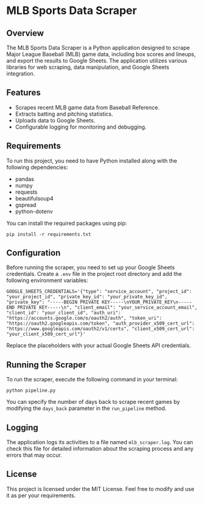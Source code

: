 # MLB Sports Data Scraper

## Overview
The MLB Sports Data Scraper is a Python application designed to scrape Major League Baseball (MLB) game data, including box scores and lineups, and export the results to Google Sheets. The application utilizes various libraries for web scraping, data manipulation, and Google Sheets integration.

## Features
- Scrapes recent MLB game data from Baseball Reference.
- Extracts batting and pitching statistics.
- Uploads data to Google Sheets.
- Configurable logging for monitoring and debugging.

## Requirements
To run this project, you need to have Python installed along with the following dependencies:

- pandas
- numpy
- requests
- beautifulsoup4
- gspread
- python-dotenv

You can install the required packages using pip:

```
pip install -r requirements.txt
```

## Configuration
Before running the scraper, you need to set up your Google Sheets credentials. Create a `.env` file in the project root directory and add the following environment variables:

```
GOOGLE_SHEETS_CREDENTIALS='{"type": "service_account", "project_id": "your_project_id", "private_key_id": "your_private_key_id", "private_key": "-----BEGIN PRIVATE KEY-----\nYOUR_PRIVATE_KEY\n-----END PRIVATE KEY-----\n", "client_email": "your_service_account_email", "client_id": "your_client_id", "auth_uri": "https://accounts.google.com/o/oauth2/auth", "token_uri": "https://oauth2.googleapis.com/token", "auth_provider_x509_cert_url": "https://www.googleapis.com/oauth2/v1/certs", "client_x509_cert_url": "your_client_x509_cert_url"}'
```

Replace the placeholders with your actual Google Sheets API credentials.

## Running the Scraper
To run the scraper, execute the following command in your terminal:

```
python pipeline.py
```

You can specify the number of days back to scrape recent games by modifying the `days_back` parameter in the `run_pipeline` method.

## Logging
The application logs its activities to a file named `mlb_scraper.log`. You can check this file for detailed information about the scraping process and any errors that may occur.

## License
This project is licensed under the MIT License. Feel free to modify and use it as per your requirements.